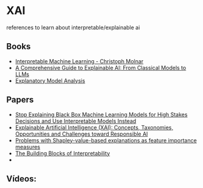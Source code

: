 # XAI


references to learn about interpretable/explainable ai

## Books
* [Interpretable Machine Learning - Christoph Molnar](https://christophm.github.io/interpretable-ml-book/)
* [A Comprehensive Guide to Explainable AI: From
Classical Models to LLMs](https://arxiv.org/pdf/2412.00800)
* [Explanatory Model Analysis](https://ema.drwhy.ai/)

## Papers
* [Stop Explaining Black Box Machine Learning Models for High Stakes Decisions and Use Interpretable Models Instead](https://arxiv.org/abs/1811.10154)
* [Explainable Artificial Intelligence (XAI): Concepts, Taxonomies, Opportunities and Challenges toward Responsible AI](https://arxiv.org/abs/1910.10045)
* [Problems with Shapley-value-based explanations as feature importance measures](https://arxiv.org/abs/2002.11097)
* [The Building Blocks of Interpretability](https://distill.pub/2018/building-blocks/)
* 

## Vídeos:
